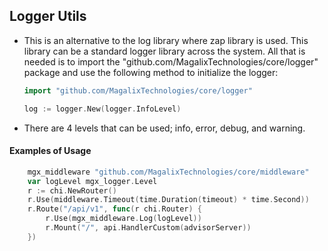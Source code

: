 ## **Logger Utils**

- This is an alternative to the log library where zap library is used. This library can be a standard logger library across the system. 
    All that is needed is to import the "github.com/MagalixTechnologies/core/logger" package and use the following method to initialize the logger:
     
    ```go
  import "github.com/MagalixTechnologies/core/logger"
  
  log := logger.New(logger.InfoLevel)    
    ```

- There are 4 levels that can be used; info, error, debug, and warning.

#### Examples of Usage

```go
    mgx_middleware "github.com/MagalixTechnologies/core/middleware"
    var logLevel mgx_logger.Level
    r := chi.NewRouter()
    r.Use(middleware.Timeout(time.Duration(timeout) * time.Second))
    r.Route("/api/v1", func(r chi.Router) {
        r.Use(mgx_middleware.Log(logLevel))
        r.Mount("/", api.HandlerCustom(advisorServer))
    })
```